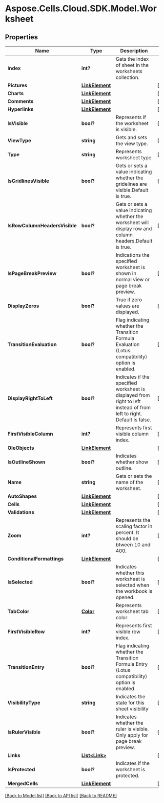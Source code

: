# Aspose.Cells.Cloud.SDK.Model.Worksheet
## Properties

Name | Type | Description | Notes
------------ | ------------- | ------------- | -------------
**Index** | **int?** | Gets the index of sheet in the worksheets collection.              | 
**Pictures** | [**LinkElement**](LinkElement.md) |  | [optional] 
**Charts** | [**LinkElement**](LinkElement.md) |  | [optional] 
**Comments** | [**LinkElement**](LinkElement.md) |  | [optional] 
**Hyperlinks** | [**LinkElement**](LinkElement.md) |  | [optional] 
**IsVisible** | **bool?** | Represents if the worksheet is visible.              | [optional] 
**ViewType** | **string** | Gets and sets the view type. | [optional] 
**Type** | **string** | Represents worksheet type | [optional] 
**IsGridlinesVisible** | **bool?** | Gets or sets a value indicating whether the gridelines are visible.Default     is true. | [optional] 
**IsRowColumnHeadersVisible** | **bool?** | Gets or sets a value indicating whether the worksheet will display row and column headers.Default is true.              | [optional] 
**IsPageBreakPreview** | **bool?** | Indications the specified worksheet is shown in normal view or page break preview. | [optional] 
**DisplayZeros** | **bool?** | True if zero values are displayed. | [optional] 
**TransitionEvaluation** | **bool?** | Flag indicating whether the Transition Formula Evaluation (Lotus compatibility) option is enabled.              | [optional] 
**DisplayRightToLeft** | **bool?** | Indicates if the specified worksheet is displayed from right to left instead    of from left to right.  Default is false.              | [optional] 
**FirstVisibleColumn** | **int?** | Represents first visible column index. | [optional] 
**OleObjects** | [**LinkElement**](LinkElement.md) |  | [optional] 
**IsOutlineShown** | **bool?** | Indicates whether show outline.              | [optional] 
**Name** | **string** | Gets or sets the name of the worksheet.              | [optional] 
**AutoShapes** | [**LinkElement**](LinkElement.md) |  | [optional] 
**Cells** | [**LinkElement**](LinkElement.md) |  | [optional] 
**Validations** | [**LinkElement**](LinkElement.md) |  | [optional] 
**Zoom** | **int?** | Represents the scaling factor in percent. It should be btween 10 and 400.              | [optional] 
**ConditionalFormattings** | [**LinkElement**](LinkElement.md) |  | [optional] 
**IsSelected** | **bool?** | Indicates whether this worksheet is selected when the workbook is opened. | [optional] 
**TabColor** | [**Color**](Color.md) | Represents worksheet tab color. | [optional] 
**FirstVisibleRow** | **int?** | Represents first visible row index.              | [optional] 
**TransitionEntry** | **bool?** | Flag indicating whether the Transition Formula Entry (Lotus compatibility) option is enabled. | [optional] 
**VisibilityType** | **string** | Indicates the state for this sheet visibility              | [optional] 
**IsRulerVisible** | **bool?** | Indicates whether the ruler is visible. Only apply for page break preview. | [optional] 
**Links** | [**List&lt;Link&gt;**](Link.md) |  | [optional] 
**IsProtected** | **bool?** | Indicates if the worksheet is protected. | 
**MergedCells** | [**LinkElement**](LinkElement.md) |  | [optional] 

[[Back to Model list]](../README.md#documentation-for-models) [[Back to API list]](../README.md#documentation-for-api-endpoints) [[Back to README]](../README.md)

